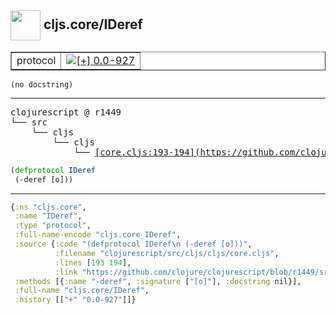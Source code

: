 ## <img width="48px" valign="middle" src="http://i.imgur.com/Hi20huC.png"> cljs.core/IDeref

 <table border="1">
<tr>
<td>protocol</td>
<td><a href="https://github.com/cljsinfo/api-refs/tree/0.0-927"><img valign="middle" alt="[+] 0.0-927" src="https://img.shields.io/badge/+-0.0--927-lightgrey.svg"></a> </td>
</tr>
</table>

 <samp>
</samp>

```
(no docstring)
```

---

 <pre>
clojurescript @ r1449
└── src
    └── cljs
        └── cljs
            └── <ins>[core.cljs:193-194](https://github.com/clojure/clojurescript/blob/r1449/src/cljs/cljs/core.cljs#L193-L194)</ins>
</pre>

```clj
(defprotocol IDeref
 (-deref [o]))
```


---

```clj
{:ns "cljs.core",
 :name "IDeref",
 :type "protocol",
 :full-name-encode "cljs.core_IDeref",
 :source {:code "(defprotocol IDeref\n (-deref [o]))",
          :filename "clojurescript/src/cljs/cljs/core.cljs",
          :lines [193 194],
          :link "https://github.com/clojure/clojurescript/blob/r1449/src/cljs/cljs/core.cljs#L193-L194"},
 :methods [{:name "-deref", :signature ["[o]"], :docstring nil}],
 :full-name "cljs.core/IDeref",
 :history [["+" "0.0-927"]]}

```
